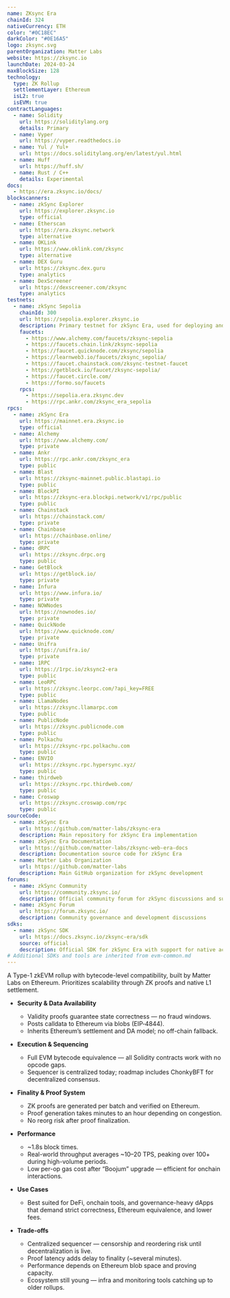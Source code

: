 ```yaml
---
name: ZKsync Era
chainId: 324
nativeCurrency: ETH
color: "#0C18EC"
darkColor: "#0E16A5"
logo: zksync.svg
parentOrganization: Matter Labs
website: https://zksync.io
launchDate: 2024-03-24
maxBlockSize: 128
technology:
  type: ZK Rollup
  settlementLayer: Ethereum
  isL2: true
  isEVM: true
contractLanguages:
  - name: Solidity
    url: https://soliditylang.org
    details: Primary
  - name: Vyper
    url: https://vyper.readthedocs.io
  - name: Yul / Yul+
    url: https://docs.soliditylang.org/en/latest/yul.html
  - name: Huff
    url: https://huff.sh/
  - name: Rust / C++
    details: Experimental
docs:
  - https://era.zksync.io/docs/
blockscanners:
  - name: zkSync Explorer
    url: https://explorer.zksync.io
    type: official
  - name: Etherscan
    url: https://era.zksync.network
    type: alternative
  - name: OKLink
    url: https://www.oklink.com/zksync
    type: alternative
  - name: DEX Guru
    url: https://zksync.dex.guru
    type: analytics
  - name: DexScreener
    url: https://dexscreener.com/zksync
    type: analytics
testnets:
  - name: zkSync Sepolia
    chainId: 300
    url: https://sepolia.explorer.zksync.io
    description: Primary testnet for zkSync Era, used for deploying and testing applications on the zkSync Layer 2 network.
    faucets:
      - https://www.alchemy.com/faucets/zksync-sepolia
      - https://faucets.chain.link/zksync-sepolia
      - https://faucet.quicknode.com/zksync/sepolia
      - https://learnweb3.io/faucets/zksync_sepolia/
      - https://faucet.chainstack.com/zksync-testnet-faucet
      - https://getblock.io/faucet/zksync-sepolia/
      - https://faucet.circle.com/
      - https://formo.so/faucets
    rpcs:
      - https://sepolia.era.zksync.dev
      - https://rpc.ankr.com/zksync_era_sepolia
rpcs:
  - name: zkSync Era
    url: https://mainnet.era.zksync.io
    type: official
  - name: Alchemy
    url: https://www.alchemy.com/
    type: private
  - name: Ankr
    url: https://rpc.ankr.com/zksync_era
    type: public
  - name: Blast
    url: https://zksync-mainnet.public.blastapi.io
    type: public
  - name: BlockPI
    url: https://zksync-era.blockpi.network/v1/rpc/public
    type: public
  - name: Chainstack
    url: https://chainstack.com/
    type: private
  - name: Chainbase
    url: https://chainbase.online/
    type: private
  - name: dRPC
    url: https://zksync.drpc.org
    type: public
  - name: GetBlock
    url: https://getblock.io/
    type: private
  - name: Infura
    url: https://www.infura.io/
    type: private
  - name: NOWNodes
    url: https://nownodes.io/
    type: private
  - name: QuickNode
    url: https://www.quicknode.com/
    type: private
  - name: Unifra
    url: https://unifra.io/
    type: private
  - name: 1RPC
    url: https://1rpc.io/zksync2-era
    type: public
  - name: LeoRPC
    url: https://zksync.leorpc.com/?api_key=FREE
    type: public
  - name: LlamaNodes
    url: https://zksync.llamarpc.com
    type: public
  - name: PublicNode
    url: https://zksync.publicnode.com
    type: public
  - name: Polkachu
    url: https://zksync-rpc.polkachu.com
    type: public
  - name: ENVIO
    url: https://zksync.rpc.hypersync.xyz/
    type: public
  - name: thirdweb
    url: https://zksync.rpc.thirdweb.com/
    type: public
  - name: Croswap
    url: https://zksync.croswap.com/rpc
    type: public
sourceCode:
  - name: zkSync Era
    url: https://github.com/matter-labs/zksync-era
    description: Main repository for zkSync Era implementation
  - name: zkSync Era Documentation
    url: https://github.com/matter-labs/zksync-web-era-docs
    description: Documentation source code for zkSync Era
  - name: Matter Labs Organization
    url: https://github.com/matter-labs
    description: Main GitHub organization for zkSync development
forums:
  - name: zkSync Community
    url: https://community.zksync.io/
    description: Official community forum for zkSync discussions and support
  - name: zkSync Forum
    url: https://forum.zksync.io/
    description: Community governance and development discussions
sdks:
  - name: zkSync SDK
    url: https://docs.zksync.io/zksync-era/sdk
    source: official
    description: Official SDK for zkSync Era with support for native account abstraction and paymaster features. Supports Typescript, Golang, Python, Java, Swift and Rust.
# Additional SDKs and tools are inherited from evm-common.md
---
```


A Type-1 zkEVM rollup with bytecode-level compatibility, built by Matter Labs on Ethereum. Prioritizes scalability through ZK proofs and native L1 settlement.

- **Security & Data Availability**  
  - Validity proofs guarantee state correctness — no fraud windows.  
  - Posts calldata to Ethereum via blobs (EIP‑4844).  
  - Inherits Ethereum’s settlement and DA model; no off-chain fallback.

- **Execution & Sequencing**  
  - Full EVM bytecode equivalence — all Solidity contracts work with no opcode gaps.  
  - Sequencer is centralized today; roadmap includes ChonkyBFT for decentralized consensus.

- **Finality & Proof System**  
  - ZK proofs are generated per batch and verified on Ethereum.  
  - Proof generation takes minutes to an hour depending on congestion.  
  - No reorg risk after proof finalization.

- **Performance**  
  - ~1.8s block times.  
  - Real-world throughput averages ~10–20 TPS, peaking over 100+ during high-volume periods.  
  - Low per-op gas cost after “Boojum” upgrade — efficient for onchain interactions.

- **Use Cases**  
  - Best suited for DeFi, onchain tools, and governance-heavy dApps that demand strict correctness, Ethereum equivalence, and lower fees.

- **Trade-offs**  
  - Centralized sequencer — censorship and reordering risk until decentralization is live.  
  - Proof latency adds delay to finality (~several minutes).  
  - Performance depends on Ethereum blob space and proving capacity.  
  - Ecosystem still young — infra and monitoring tools catching up to older rollups.